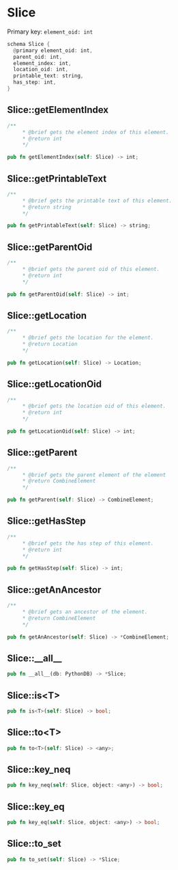 # Slice

Primary key: `element_oid: int`

```rust
schema Slice {
  @primary element_oid: int,
  parent_oid: int,
  element_index: int,
  location_oid: int,
  printable_text: string,
  has_step: int,
}
```
## Slice::getElementIndex

```rust
/**
     * @brief gets the element index of this element.
     * @return int
     */
```
```rust
pub fn getElementIndex(self: Slice) -> int;
```
## Slice::getPrintableText

```rust
/**
     * @brief gets the printable text of this element.
     * @return string
     */
```
```rust
pub fn getPrintableText(self: Slice) -> string;
```
## Slice::getParentOid

```rust
/**
     * @brief gets the parent oid of this element.
     * @return int
     */
```
```rust
pub fn getParentOid(self: Slice) -> int;
```
## Slice::getLocation

```rust
/**
     * @brief gets the location for the element.
     * @return Location
     */
```
```rust
pub fn getLocation(self: Slice) -> Location;
```
## Slice::getLocationOid

```rust
/**
     * @brief gets the location oid of this element.
     * @return int
     */
```
```rust
pub fn getLocationOid(self: Slice) -> int;
```
## Slice::getParent

```rust
/**
     * @brief gets the parent element of the element
     * @return CombineElement 
     */
```
```rust
pub fn getParent(self: Slice) -> CombineElement;
```
## Slice::getHasStep

```rust
/**
     * @brief gets the has step of this element.
     * @return int
     */
```
```rust
pub fn getHasStep(self: Slice) -> int;
```
## Slice::getAnAncestor

```rust
/**
     * @brief gets an ancestor of the element.
     * @return CombineElement 
     */
```
```rust
pub fn getAnAncestor(self: Slice) -> *CombineElement;
```
## Slice::\_\_all\_\_

```rust
pub fn __all__(db: PythonDB) -> *Slice;
```
## Slice::is\<T\>

```rust
pub fn is<T>(self: Slice) -> bool;
```
## Slice::to\<T\>

```rust
pub fn to<T>(self: Slice) -> <any>;
```
## Slice::key\_neq

```rust
pub fn key_neq(self: Slice, object: <any>) -> bool;
```
## Slice::key\_eq

```rust
pub fn key_eq(self: Slice, object: <any>) -> bool;
```
## Slice::to\_set

```rust
pub fn to_set(self: Slice) -> *Slice;
```
